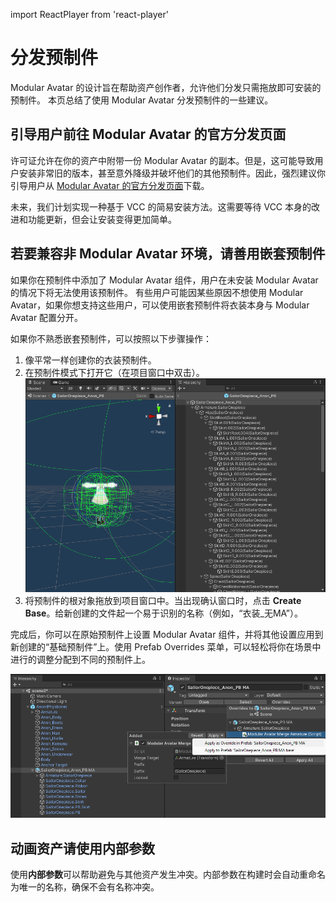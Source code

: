 ﻿---
sidebar_position: 5
sidebar_label: 关于分发资产
---
import ReactPlayer from 'react-player'

# 分发预制件

Modular Avatar 的设计旨在帮助资产创作者，允许他们分发只需拖放即可安装的预制件。
本页总结了使用 Modular Avatar 分发预制件的一些建议。

## 引导用户前往 Modular Avatar 的官方分发页面

许可证允许在你的资产中附带一份 Modular Avatar 的副本。但是，这可能导致用户安装非常旧的版本，甚至意外降级并破坏他们的其他预制件。因此，强烈建议你引导用户从 [Modular Avatar 的官方分发页面](https://github.com/bdunderscore/modular-avatar/releases)下载。

未来，我们计划实现一种基于 VCC 的简易安装方法。这需要等待 VCC 本身的改进和功能更新，但会让安装变得更加简单。

## 若要兼容非 Modular Avatar 环境，请善用嵌套预制件

如果你在预制件中添加了 Modular Avatar 组件，用户在未安装 Modular Avatar 的情况下将无法使用该预制件。
有些用户可能因某些原因不想使用 Modular Avatar，如果你想支持这些用户，可以使用嵌套预制件将衣装本身与 Modular Avatar 配置分开。

如果你不熟悉嵌套预制件，可以按照以下步骤操作：

1. 像平常一样创建你的衣装预制件。
2. 在预制件模式下打开它（在项目窗口中双击）。
   ![Prefab mode](prefab-mode.png)
3. 将预制件的根对象拖放到项目窗口中。当出现确认窗口时，点击 **Create Base**。给新创建的文件起一个易于识别的名称（例如，“衣装_无MA”）。
   <ReactPlayer playing muted loop playsinline url='/img/creating-base.mp4' />

完成后，你可以在原始预制件上设置 Modular Avatar 组件，并将其他设置应用到新创建的“基础预制件”上。使用 Prefab Overrides 菜单，可以轻松将你在场景中进行的调整分配到不同的预制件上。

![Apply as override](apply-as-override.png)

## 动画资产请使用内部参数

使用**内部参数**可以帮助避免与其他资产发生冲突。内部参数在构建时会自动重命名为唯一的名称，确保不会有名称冲突。
